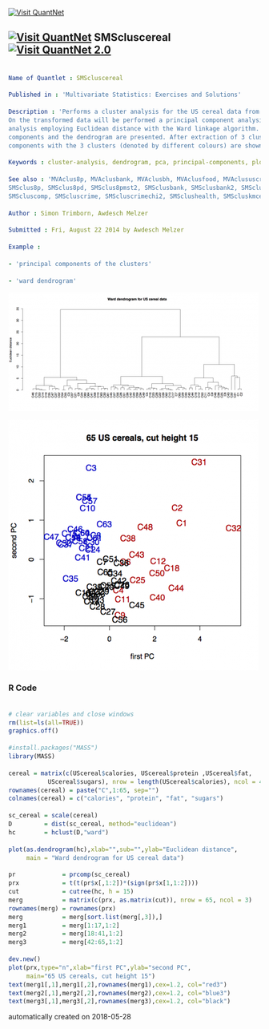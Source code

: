 [<img src="https://github.com/QuantLet/Styleguide-and-FAQ/blob/master/pictures/banner.png" width="888" alt="Visit QuantNet">](http://quantlet.de/)

## [<img src="https://github.com/QuantLet/Styleguide-and-FAQ/blob/master/pictures/qloqo.png" alt="Visit QuantNet">](http://quantlet.de/) **SMScluscereal** [<img src="https://github.com/QuantLet/Styleguide-and-FAQ/blob/master/pictures/QN2.png" width="60" alt="Visit QuantNet 2.0">](http://quantlet.de/)

```yaml

Name of Quantlet : SMScluscereal

Published in : 'Multivariate Statistics: Exercises and Solutions'

Description : 'Performs a cluster analysis for the US cereal data from the R-package MASS.
On the transformed data will be performed a principal component analysis and a cluster 
analysis employing Euclidean distance with the Ward linkage algorithm. Plots of principal 
components and the dendrogram are presented. After extraction of 3 clusters, the principal
components with the 3 clusters (denoted by different colours) are shown'

Keywords : cluster-analysis, dendrogram, pca, principal-components, plot, graphical representation, Ward algorithm, euclidean, distance 

See also : 'MVAclus8p, MVAclusbank, MVAclusbh, MVAclusfood, MVAclususcrime, MVAdrugsim, 
SMSclus8p, SMSclus8pd, SMSclus8pmst2, SMSclusbank, SMSclusbank2, SMSclusbank3, 
SMScluscomp, SMScluscrime, SMScluscrimechi2, SMSclushealth, SMScluskmcereal'

Author : Simon Trimborn, Awdesch Melzer

Submitted : Fri, August 22 2014 by Awdesch Melzer

Example : 

- 'principal components of the clusters'

- 'ward dendrogram'


```

![Picture1](SMScluscereal-2.png)

![Picture2](SMScluscereal.png)

### R Code
```r

# clear variables and close windows
rm(list=ls(all=TRUE))
graphics.off()

#install.packages("MASS")
library(MASS)

cereal = matrix(c(UScereal$calories, UScereal$protein ,UScereal$fat,
           UScereal$sugars), nrow = length(UScereal$calories), ncol = 4)
rownames(cereal) = paste("C",1:65, sep="")
colnames(cereal) = c("calories", "protein", "fat", "sugars")

sc_cereal = scale(cereal)
D         = dist(sc_cereal, method="euclidean")
hc        = hclust(D,"ward")

plot(as.dendrogram(hc),xlab="",sub="",ylab="Euclidean distance",
     main = "Ward dendrogram for US cereal data")

pr             = prcomp(sc_cereal)
prx            = t(t(pr$x[,1:2])*(sign(pr$x[1,1:2])))
cut            = cutree(hc, h = 15)
merg           = matrix(c(prx, as.matrix(cut)), nrow = 65, ncol = 3)
rownames(merg) = rownames(prx)
merg           = merg[sort.list(merg[,3]),]
merg1          = merg[1:17,1:2]
merg2          = merg[18:41,1:2]
merg3          = merg[42:65,1:2]

dev.new()
plot(prx,type="n",xlab="first PC",ylab="second PC", 
     main="65 US cereals, cut height 15")
text(merg1[,1],merg1[,2],rownames(merg1),cex=1.2, col="red3")
text(merg2[,1],merg2[,2],rownames(merg2),cex=1.2, col="blue3")
text(merg3[,1],merg3[,2],rownames(merg3),cex=1.2, col="black")

```

automatically created on 2018-05-28